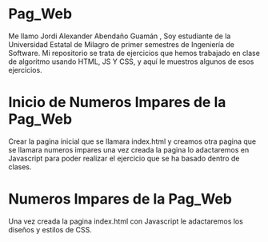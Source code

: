 # Pag_Web
Me llamo Jordi Alexander Abendaño Guamán , Soy estudiante de la Universidad Estatal de Milagro de primer semestres de Ingeniería de Software. Mi repositorio se trata de ejercicios que hemos trabajado en clase de algoritmo usando  HTML, JS Y CSS, y aquí le muestros algunos de esos ejercicios.
# Inicio de Numeros Impares de la Pag_Web
Crear la pagina inicial que se llamara index.html y creamos otra pagina que se llamara numeros impares una vez creada la pagina lo adactaremos en Javascript para poder realizar el ejercicio que se ha basado dentro de clases.
# Numeros Impares de la Pag_Web
Una vez creada la pagina index.html con Javascript le adactaremos los diseños y estilos de CSS.
